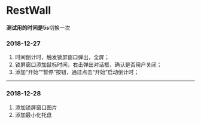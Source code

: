 # RestWall

**测试用的时间是5s**切换一次

### 2018-12-27

1. 时间倒计时，触发锁屏窗口弹出，全屏；
2. 锁屏窗口添加鼠标时间，右击弹出对话框，确认是否用户关闭；
3. 添加“开始”“暂停”按钮，通过点击“开始”启动倒计时；

---

### 2018-12-28

1. 添加锁屏窗口图片
2. 添加最小化托盘